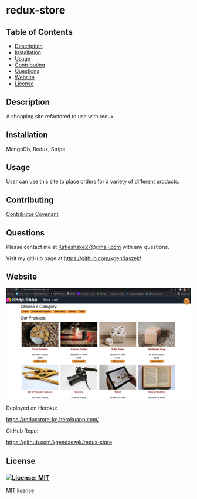 # redux-store
## **Table of Contents**
* [Description](#Description)
* [Installation](#Installation)
* [Usage](#Usage)
* [Contributing](#Contributing)
* [Questions](#Questions)
* [Website](#Website)
* [License](#License)

## **Description**

A shopping site refactored to use with redux.

## **Installation**

MongoDb, Redux, Stripe.

## **Usage**

User can use this site to place orders for a variety of different products.


## **Contributing**

[Contributor Covenant](https://img.shields.io/badge/Contributor%20Covenant-2.1-4baaaa.svg)


## **Questions**

Please contact me at Katieshake27@gmail.com with any questions.

Visit my gitHub page at https://github.com/kgendaszek!

## **Website**

![Screen shot](redux.jpg)


Deployed on Heroku:

https://reduxstore-kg.herokuapp.com/

GitHub Repo:

https://github.com/kgendaszek/redux-store

## **License**
### [![License: MIT](https://img.shields.io/badge/License-MIT-yellow.svg)](https://opensource.org/licenses/MIT)

[MIT license](https://opensource.org/licenses/MIT)